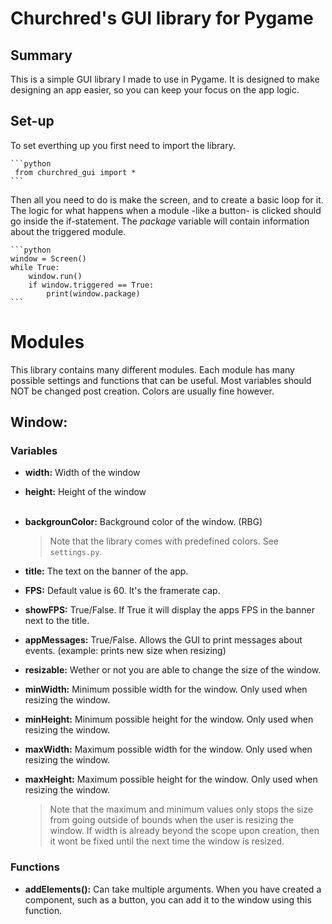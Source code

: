 
# Churchred's GUI library for Pygame

## Summary

This is a simple GUI library I made to use in Pygame. 
It is designed to make designing an app easier, so you can keep your focus on the app logic.


## Set-up

  To set everthing up you first need to import the library.

    ```python
     from churchred_gui import *
    ```

    

  Then all you need to do is make the screen, and to create a basic loop for it.
  The logic for what happens when a module -like a button- is clicked should go inside the if-statement.
  The *package* variable will contain information about the triggered module.

    ```python
    window = Screen()
    while True:
        window.run()
        if window.triggered == True:
            print(window.package)
    ```
    
# Modules
This library contains many different modules. 
Each module has many possible settings and functions that can be useful.
Most variables should NOT be changed post creation. Colors are usually fine however.

## Window:

### Variables

* **width:** Width of the window
* **height:** Height of the window <br><br>

* **backgrounColor:** Background color of the window. (RBG)
  > Note that the library comes with predefined colors. See `settings.py`.

* **title:** The text on the banner of the app.
* **FPS:** Default value is 60. It's the framerate cap.
* **showFPS:** True/False. If True it will display the apps FPS in the banner next to the title.
* **appMessages:** True/False. Allows the GUI to print messages about events. (example: prints new size when resizing)

* **resizable:** Wether or not you are able to change the size of the window.
* **minWidth:** Minimum possible width for the window. Only used when resizing the window. 
* **minHeight:** Minimum possible height for the window. Only used when resizing the window. 
* **maxWidth:** Maximum possible width for the window. Only used when resizing the window. 
* **maxHeight:** Maximum possible height for the window. Only used when resizing the window. 
  > Note that the maximum and minimum values only stops the size from going outside of bounds when the user is resizing the window. If width is already beyond the scope upon creation, then it wont be fixed until the next time the window is resized.

### Functions
* **addElements():** Can take multiple arguments. When you have created a component, such as a button, you can add it to the window using this function.